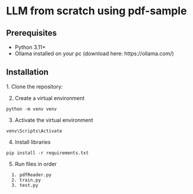 <h1>LLM from scratch using pdf-sample</h1>

<h2>Prerequisites</h2>
<ul>
  <li>Python 3.11+</li>
  <li>Ollama installed on your pc (download here: https://ollama.com/)</li>
</ul>

<h2>Installation</h2>
1. Clone the repository:

2. Create a virtual environment

```
python -m venv venv
```

3. Activate the virtual environment

```
venv\Scripts\Activate
```

4. Install libraries

```
pip install -r requirements.txt
```

5. Run files in order

```
  1. pdfReader.py
  2. train.py
  3. test.py
```